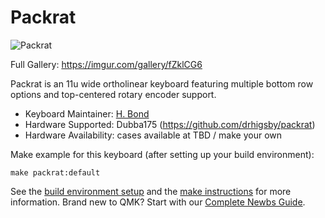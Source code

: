 # Packrat

![Packrat](https://i.imgur.com/t6vWYIb.jpeg)

Full Gallery: https://imgur.com/gallery/fZklCG6

Packrat is an 11u wide ortholinear keyboard featuring multiple bottom row options and top-centered rotary encoder support.

* Keyboard Maintainer: [H. Bond](https://github.com/drhigsby)
* Hardware Supported: Dubba175 (https://github.com/drhigsby/packrat)
* Hardware Availability: cases available at TBD / make your own

Make example for this keyboard (after setting up your build environment):

    make packrat:default

See the [build environment setup](https://docs.qmk.fm/#/getting_started_build_tools) and the [make instructions](https://docs.qmk.fm/#/getting_started_make_guide) for more information. Brand new to QMK? Start with our [Complete Newbs Guide](https://docs.qmk.fm/#/newbs).
